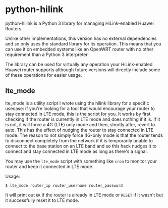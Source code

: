 python-hilink
=============

python-hilink is a Python 3 library for managing HiLink-enabled Huawei Routers.

Unlike other implementations, this version has no external dependencies and so 
only uses the standard library for its operation. This means that you can use 
it on embedded systems like an OpenWRT router with no other requirement than 
a Python 3 interpreter.

The library can be used for virtually any operation your HiLink-enabled Huawei 
router supports although future versions will directly include some of these 
operations for easier usage.

lte_mode
--------

lte_mode is a utility script I wrote using the hilink library for a specific 
usecase: if you're looking for a tool that would encourage your router to stay 
connected in LTE mode, this is the script for you. It works by first checking 
if the router is currently in LTE mode and does nothing if it is. If it is not, 
it will force a 4G (LTE) only mode and then, shortly after, revert to auto. 
This has the effect of nudging the router to stay connected in LTE mode. The 
reason to not simply force 4G-only mode is that the router tends to disconnect 
completely from the network if it is temporarily unable to connect to the base 
station on an LTE band and so this hack nudges it to connect and stay connected 
in LTE mode as long as there's a signal.

You may use the `lte_mode` script with something like `cron` to monitor your 
router and keep it connected in LTE mode.

Usage:

`$ lte_mode router_ip router_username router_password`

It will print out `OK` if the router is already in LTE mode or `RESET` if it 
wasn't but it successfully reset it to LTE mode.
